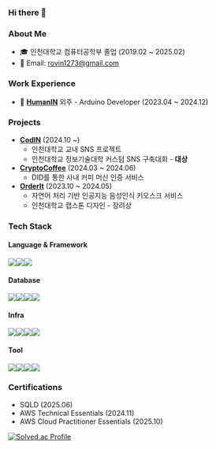 ### Hi there 👋

### About Me

- 🎓 인천대학교 컴퓨터공학부 졸업 (2019.02 ~ 2025.02)
- 📧 Email: rovin1273@gmail.com

### Work Experience

- 🔧 [**HumanIN**](https://github.com/doma17/human-in-arduino) 외주 - Arduino Developer (2023.04 ~ 2024.12)

### Projects
- [**CodIN**](https://github.com/doma17/CodIN-BACKEND) (2024.10 ~)
  - 인천대학교 교내 SNS 프로젝트
  - 인천대학교 정보기술대학 커스텀 SNS 구축대회 - **대상**
- [**CryptoCoffee**](https://github.com/doma17/crypto-coffee-be) (2024.03 ~ 2024.06)
  - DID를 통한 사내 커피 머신 인증 서비스
- [**OrderIt**](https://github.com/doma17/order-it-backend) (2023.10 ~ 2024.05)
  - 자연어 처리 기반 인공지능 음성인식 키오스크 서비스
  - 인천대학교 캡스톤 디자인 - 장려상

### Tech Stack
#### Language & Framework
<div style="display:flex; flex-direction:row;">
  <img src="https://img.shields.io/badge/Java-007396?style=for-the-badge&logo=java&logoColor=white">
  <img src="https://img.shields.io/badge/Spring-6DB33F?style=for-the-badge&logo=spring&logoColor=white">
  <img src="https://img.shields.io/badge/SpringBoot-6DB33F?style=for-the-badge&logo=springboot&logoColor=white">
</div>

#### Database
<div style="display:flex; flex-direction:row;">
  <img src="https://img.shields.io/badge/MariaDB-003545?style=for-the-badge&logo=mariadb&logoColor=white">
  <img src="https://img.shields.io/badge/Redis-DC382D?style=for-the-badge&logo=redis&logoColor=white"> 
  <img src="https://img.shields.io/badge/Oracle-F80000?style=for-the-badge&logo=oracle&logoColor=white">
  <img src="https://img.shields.io/badge/MongoDB-47A248?style=for-the-badge&logo=mongodb&logoColor=white">
</div>

#### Infra
<div style="display:flex; flex-direction:row;">
  <img src="https://img.shields.io/badge/Nginx-009639?style=for-the-badge&logo=nginx&logoColor=white">
  <img src="https://img.shields.io/badge/GitHub_Actions-2088FF?style=for-the-badge&logo=github-actions&logoColor=white">
  <img src="https://img.shields.io/badge/amazonaws-232F3E?style=for-the-badge&logo=amazonaws&logoColor=white">
  <img src="https://img.shields.io/badge/Docker-2496ED?style=for-the-badge&logo=DOCKER&logoColor=white"> 
</div>

#### Tool
<div style="display:flex; flex-direction:row;">
  <img src="https://img.shields.io/badge/Slack-4A154B?style=for-the-badge&logo=slack&logoColor=white">
  <img src="https://img.shields.io/badge/Notion-000000?style=for-the-badge&logo=notion&logoColor=white">
  <img src="https://img.shields.io/badge/Jira-0052CC?style=for-the-badge&logo=jira&logoColor=white">
  <img src="https://img.shields.io/badge/DBeaver-382923?style=for-the-badge&logo=dbeaver&logoColor=white">
</div>

### Certifications
- SQLD (2025.06)
- AWS Technical Essentials (2024.11)
- AWS Cloud Practitioner Essentials (2025.10)

[![Solved.ac Profile](http://mazassumnida.wtf/api/generate_badge?boj=kwakbm5)](https://solved.ac/kwakbm5)
